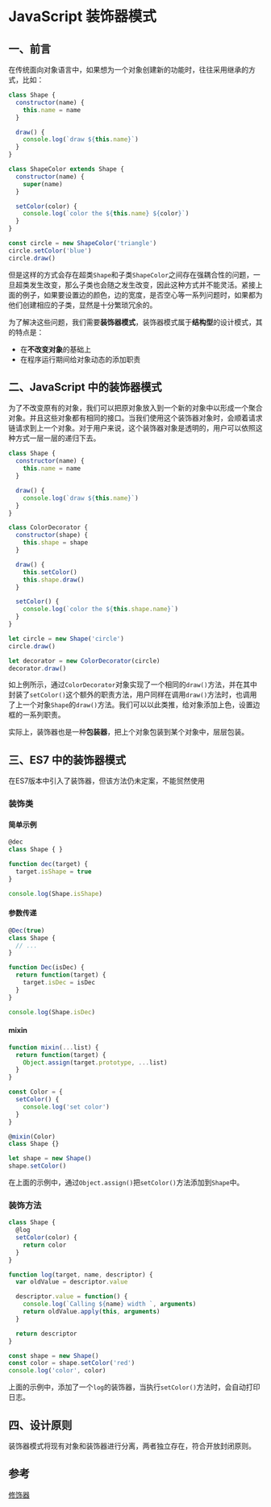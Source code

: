 # JavaScript 装饰器模式

## 一、前言

在传统面向对象语言中，如果想为一个对象创建新的功能时，往往采用继承的方式，比如：

```javascript
class Shape {
  constructor(name) {
    this.name = name
  }

  draw() {
    console.log(`draw ${this.name}`)
  }
}

class ShapeColor extends Shape {
  constructor(name) {
    super(name)
  }

  setColor(color) {
    console.log(`color the ${this.name} ${color}`)
  }
}

const circle = new ShapeColor('triangle')
circle.setColor('blue')
circle.draw()
```

但是这样的方式会存在超类`Shape`和子类`ShapeColor`之间存在强耦合性的问题，一旦超类发生改变，那么子类也会随之发生改变，因此这种方式并不能灵活。紧接上面的例子，如果要设置边的颜色，边的宽度，是否空心等一系列问题时，如果都为他们创建相应的子类，显然是十分繁琐冗余的。

为了解决这些问题，我们需要**装饰器模式**，装饰器模式属于**结构型**的设计模式，其的特点是：

- 在**不改变对象**的基础上
- 在程序运行期间给对象动态的添加职责

## 二、JavaScript 中的装饰器模式

为了不改变原有的对象，我们可以把原对象放入到一个新的对象中以形成一个聚合对象。并且这些对象都有相同的接口。当我们使用这个装饰器对象时，会顺着请求链请求到上一个对象。对于用户来说，这个装饰器对象是透明的，用户可以依照这种方式一层一层的递归下去。

```javascript
class Shape {
  constructor(name) {
    this.name = name
  }

  draw() {
    console.log(`draw ${this.name}`)
  }
}

class ColorDecorator {
  constructor(shape) {
    this.shape = shape
  }

  draw() {
    this.setColor()
    this.shape.draw()
  }

  setColor() {
    console.log(`color the ${this.shape.name}`)
  }
}

let circle = new Shape('circle')
circle.draw()

let decorator = new ColorDecorator(circle)
decorator.draw()
```

如上例所示，通过`ColorDecorator`对象实现了一个相同的`draw()`方法，并在其中封装了`setColor()`这个额外的职责方法，用户同样在调用`draw()`方法时，也调用了上一个对象`Shape`的`draw()`方法。我们可以以此类推，给对象添加上色，设置边框的一系列职责。

实际上，装饰器也是一种**包装器**，把上个对象包装到某个对象中，层层包装。

## 三、ES7 中的装饰器模式

在ES7版本中引入了装饰器，但该方法仍未定案，不能贸然使用

### 装饰类

#### 简单示例

```javascript
@dec
class Shape { }

function dec(target) {
  target.isShape = true
}

console.log(Shape.isShape)
```

#### 参数传递

```javascript
@Dec(true)
class Shape {
  // ...
}

function Dec(isDec) {
  return function(target) {
    target.isDec = isDec
  }
}

console.log(Shape.isDec)
```

#### mixin

```javascript
function mixin(...list) {
  return function(target) {
    Object.assign(target.prototype, ...list)
  }
}

const Color = {
  setColor() {
    console.log('set color')
  }
}

@mixin(Color)
class Shape {}

let shape = new Shape()
shape.setColor()
```

在上面的示例中，通过`Object.assign()`把`setColor()`方法添加到`Shape`中。

### 装饰方法

```js
class Shape {
  @log
  setColor(color) {
    return color
  }
}

function log(target, name, descriptor) {
  var oldValue = descriptor.value

  descriptor.value = function() {
    console.log(`Calling ${name} width `, arguments)
    return oldValue.apply(this, arguments)
  }

  return descriptor
}

const shape = new Shape()
const color = shape.setColor('red')
console.log('color', color)
```

上面的示例中，添加了一个`log`的装饰器，当执行`setColor()`方法时，会自动打印日志。

## 四、设计原则

装饰器模式将现有对象和装饰器进行分离，两者独立存在，符合开放封闭原则。

## 参考

[修饰器](http://es6.ruanyifeng.com/#docs/decorator)